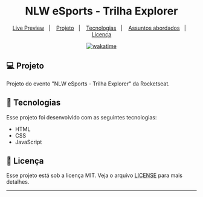 <h1 align="center">
  NLW eSports - Trilha Explorer
</h1>

<p align="center">
  <a href="#">Live Preview</a>&nbsp;&nbsp;&nbsp;|&nbsp;&nbsp;&nbsp;
  <a href="#-projeto">Projeto</a>&nbsp;&nbsp;&nbsp;|&nbsp;&nbsp;&nbsp;
  <a href="#-tecnologias">Tecnologias</a>&nbsp;&nbsp;&nbsp;|&nbsp;&nbsp;&nbsp;
  <a href="#-assuntos-abordados">Assuntos abordados</a>&nbsp;&nbsp;&nbsp;|&nbsp;&nbsp;&nbsp;
  <a href="#memo-licença">Licença</a>
</p>

<p align="center">
<a href="https://wakatime.com/badge/user/68660678-6b86-4b78-98df-f5f41a37e1bc/project/43122375-be63-4004-b46d-8ab887182023"><img src="https://wakatime.com/badge/user/68660678-6b86-4b78-98df-f5f41a37e1bc/project/43122375-be63-4004-b46d-8ab887182023.svg" alt="wakatime"></a>
</p>

## 💻 Projeto

Projeto do evento "NLW eSports - Trilha Explorer" da Rocketseat.

## 🚀 Tecnologias

Esse projeto foi desenvolvido com as seguintes tecnologias:

- HTML
- CSS
- JavaScript

## :memo: Licença

Esse projeto está sob a licença MIT. Veja o arquivo [LICENSE](LICENSE) para mais detalhes.

---

